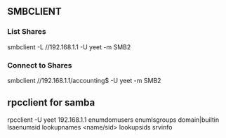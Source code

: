 ## SMBCLIENT
### List Shares
smbclient -L //192.168.1.1 -U yeet -m SMB2
### Connect to Shares 
smbclient //192.168.1.1/accounting$ -U yeet -m SMB2 
## rpcclient for samba
rpcclient -U yeet 192.168.1.1 
	enumdomusers
	enumlsgroups domain|builtin
	lsaenumsid
	lookupnames <name/sid>
	lookupsids <sid>
	srvinfo